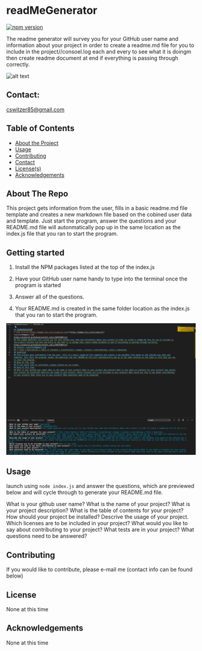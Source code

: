# readMeGenerator

[![npm version](https://badge.fury.io/js/inquirer.svg)](https://badge.fury.io/js/inquirer)

The readme generator will survey you for your GitHub user name and information about your project in order to create a readme.md file for you to include in the project//consoel.log each and every to see what it is doingm then create readme document at end if everything is passing through correctly.

![alt text](https://avatars3.githubusercontent.com/u/56979386?v=4)


## Contact:
cswitzer85@gmail.com


## Table of Contents

* [About the Project](#about-the-project)
* [Usage](#usage)
* [Contributing](#contributing)
* [Contact](#contact)
* [License(s)](#License(s))
* [Acknowledgements](#acknowledgements)


## About The Repo
This project gets information from the user, fills in a basic readme.md file template and creates a new markdown file based on the cobined user data and template. Just start the program, answer the questions and your README.md file will autonmatically pop up in the same location as the index.js file that you ran to start the program.


## Getting started
 
1. Install the NPM packages listed at the top of the index.js

2. Have your GitHub user name handy to type into the terminal once the program is started

3. Answer all of the questions.

4. Your README.md is created in the same folder location as the index.js that you ran to start the program.


![alt text](https://github.com/cswitzer85/readMeGenerator/blob/master/Screen%20Shot%202020-02-15%20at%209.31.40%20PM.png?raw=true)


## Usage
launch using `node index.js` and answer the questions, which are previewed below and will cycle through to generate your README.md file.

What is your github user name?
What is the name of your project?
What is your project description?
What is the table of contents for your project?
How should your project be installed? Descrive the usage of your project.
Which licenses are to be included in your project?
What would you like to say about contributing to your project?
What tests are in your project?
What questions need to be answered?


## Contributing

If you would like to contribute, please e-mail me (contact info can be found below)


## License

None at this time


## Acknowledgements

None at this time